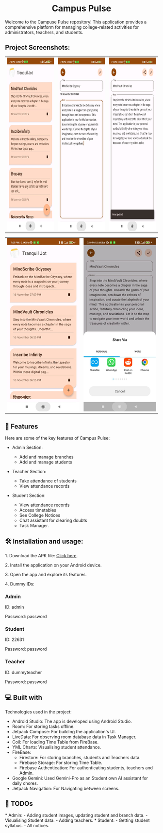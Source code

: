 <h1 align="center" id="title">Campus Pulse</h1>

<p id="description">Welcome to the Campuse Pulse repository! This application provides a comprehensive platform for managing college-related activities for administrators, teachers, and students.</p>

<h2>Project Screenshots:</h2>
<table>
  <tr>
    <td>
      <img src="https://raw.githubusercontent.com/prafullKrRj/TranquilJot-Notes-App-/master/Images/img1.jpg" alt="project-screenshot" width="290" height="570">
    </td>
    <td>
      <img src="https://raw.githubusercontent.com/prafullKrRj/TranquilJot-Notes-App-/master/Images/img2.jpg" alt="project-screenshot" width="290" height="570">
    </td>
    <td>
      <img src="https://raw.githubusercontent.com/prafullKrRj/TranquilJot-Notes-App-/master/Images/img3.jpg" alt="project-screenshot" width="290" height="570">
    </td>
  </tr>
</table>
<table>
  <tr>
    <td>
      <img src="https://raw.githubusercontent.com/prafullKrRj/TranquilJot-Notes-App-/master/Images/img4.jpg" alt="project-screenshot" width="290" height="570">
    </td>
    <td>
      <img src="https://raw.githubusercontent.com/prafullKrRj/TranquilJot-Notes-App-/master/Images/img5.jpg" alt="project-screenshot" width="290" height="570">
    </td>
  </tr>
</table>

<h2>🧐 Features</h2>

Here are some of the key features of Campus Pulse:

*   Admin Section:
    - Add and manage branches
    - Add and manage students

*   Teacher Section:
    - Take attendance of students
    - View attendance records

*   Student Section:
    - View attendance records
    - Access timetables
    - See College Notices
    - Chat assistant for clearing doubts
    - Task Manager.

<h2>🛠️ Installation and usage:</h2>

<p>1. Download the APK file: <a href="https://github.com/prafullKrRj/TranquilJot-Notes-App-/raw/master/TranquilJot%20Notes.apk">Click here</a>.</p>

<p>2. Install the application on your Android device.</p>

<p>3. Open the app and explore its features.</p>
<p>4. Dummy IDs:</p>
<h3>Admin</h3>
<p>ID: admin</p>
<p>Password: password</p>

<h3>Student</h3>
<p>ID: 22631</p>
<p>Password: password</p>

<h3>Teacher</h3>
<p>ID: dummyteacher</p>
<p>Password: password</p>
<h2>💻 Built with</h2>

Technologies used in the project:

*   Android Studio: The app is developed using Android Studio.
*   Room: For storing tasks offline.
*   Jetpack Compose: For building the application's UI.
*   LiveData: For observing room database data in Task Manager.
*   Coil: For loading Time Table from FireBase.
*   YML Charts: Visualising student attendance.
*   FireBase:
    - Firestore: For storing branches, students and Teachers data.
    - Firebase Storage: For storing Time Table.
    - Firebase Authentication: For authenticating students, teachers and Admin.
* Google Gemini: Used Gemini-Pro as an Student own AI assistant for daily chores.
* Jetpack Navigation: For Navigating between screens.


<h2>🛫 TODOs </h2>
*  Admin:
    - Adding student images, updating student and branch data.
    - Visualising Student data.
    - Adding teachers.
*  Student:
    - Getting student syllabus.
    - All notices.
